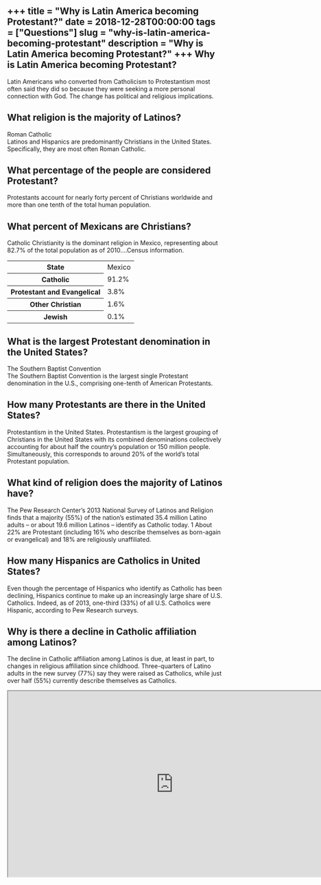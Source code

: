 +++
title = "Why is Latin America becoming Protestant?"
date = 2018-12-28T00:00:00
tags = ["Questions"]
slug = "why-is-latin-america-becoming-protestant"
description = "Why is Latin America becoming Protestant?"
+++
Why is Latin America becoming Protestant?
-----------------------------------------

Latin Americans who converted from Catholicism to Protestantism most often said they did so because they were seeking a more personal connection with God. The change has political and religious implications.

What religion is the majority of Latinos?
-----------------------------------------

Roman Catholic  
Latinos and Hispanics are predominantly Christians in the United States. Specifically, they are most often Roman Catholic.

What percentage of the people are considered Protestant?
--------------------------------------------------------

Protestants account for nearly forty percent of Christians worldwide and more than one tenth of the total human population.

What percent of Mexicans are Christians?
----------------------------------------

Catholic Christianity is the dominant religion in Mexico, representing about 82.7% of the total population as of 2010….Census information.

<table><tr><th>State</th><td>Mexico</td></tr><tr><th>Catholic</th><td>91.2%</td></tr><tr><th>Protestant and Evangelical</th><td>3.8%</td></tr><tr><th>Other Christian</th><td>1.6%</td></tr><tr><th>Jewish</th><td>0.1%</td></tr></table>

What is the largest Protestant denomination in the United States?
-----------------------------------------------------------------

The Southern Baptist Convention  
The Southern Baptist Convention is the largest single Protestant denomination in the U.S., comprising one-tenth of American Protestants.

How many Protestants are there in the United States?
----------------------------------------------------

Protestantism in the United States. Protestantism is the largest grouping of Christians in the United States with its combined denominations collectively accounting for about half the country’s population or 150 million people. Simultaneously, this corresponds to around 20% of the world’s total Protestant population.

What kind of religion does the majority of Latinos have?
--------------------------------------------------------

The Pew Research Center’s 2013 National Survey of Latinos and Religion finds that a majority (55%) of the nation’s estimated 35.4 million Latino adults – or about 19.6 million Latinos – identify as Catholic today. 1 About 22% are Protestant (including 16% who describe themselves as born-again or evangelical) and 18% are religiously unaffiliated.

How many Hispanics are Catholics in United States?
--------------------------------------------------

Even though the percentage of Hispanics who identify as Catholic has been declining, Hispanics continue to make up an increasingly large share of U.S. Catholics. Indeed, as of 2013, one-third (33%) of all U.S. Catholics were Hispanic, according to Pew Research surveys.

Why is there a decline in Catholic affiliation among Latinos?
-------------------------------------------------------------

The decline in Catholic affiliation among Latinos is due, at least in part, to changes in religious affiliation since childhood. Three-quarters of Latino adults in the new survey (77%) say they were raised as Catholics, while just over half (55%) currently describe themselves as Catholics.

<iframe allow="accelerometer; autoplay; clipboard-write; encrypted-media; gyroscope; picture-in-picture" allowfullscreen="" class="__youtube_prefs__  epyt-is-override  no-lazyload" data-no-lazy="1" data-origheight="433" data-origwidth="770" data-skipgform_ajax_framebjll="" height="433" id="_ytid_48394" loading="lazy" src="https://www.youtube.com/embed/0dhcbmfh4XE?enablejsapi=1&autoplay=0&cc_load_policy=0&cc_lang_pref=&iv_load_policy=1&loop=0&modestbranding=0&rel=1&fs=1&playsinline=0&autohide=2&theme=dark&color=red&controls=1&" title="YouTube player" width="770"></iframe>